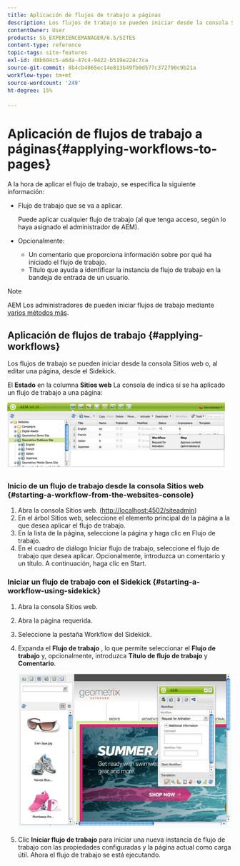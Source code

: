```yaml
---
title: Aplicación de flujos de trabajo a páginas
description: Los flujos de trabajo se pueden iniciar desde la consola Sitios web o, al editar una página, desde el Sidekick.
contentOwner: User
products: SG_EXPERIENCEMANAGER/6.5/SITES
content-type: reference
topic-tags: site-features
exl-id: d8b604c5-a6da-47c4-9422-b519e224c7ca
source-git-commit: 8b4cb4065ec14e813b49fb0d577c372790c9b21a
workflow-type: tm+mt
source-wordcount: '249'
ht-degree: 15%

---
```


# Aplicación de flujos de trabajo a páginas{#applying-workflows-to-pages}

A la hora de aplicar el flujo de trabajo, se especifica la siguiente información:

* Flujo de trabajo que se va a aplicar.

  Puede aplicar cualquier flujo de trabajo (al que tenga acceso, según lo haya asignado el administrador de AEM).
* Opcionalmente:

   * Un comentario que proporciona información sobre por qué ha iniciado el flujo de trabajo.
   * Título que ayuda a identificar la instancia de flujo de trabajo en la bandeja de entrada de un usuario.

>[!NOTE]
>
>AEM Los administradores de pueden iniciar flujos de trabajo mediante [varios métodos más](/help/sites-administering/workflows-starting.md).

## Aplicación de flujos de trabajo {#applying-workflows}

Los flujos de trabajo se pueden iniciar desde la consola Sitios web o, al editar una página, desde el Sidekick.

El **Estado** en la columna **Sitios web** La consola de indica si se ha aplicado un flujo de trabajo a una página:

![workflow status](assets/workflowstatus.png)

### Inicio de un flujo de trabajo desde la consola Sitios web {#starting-a-workflow-from-the-websites-console}

1. Abra la consola Sitios web. ([http://localhost:4502/siteadmin](http://localhost:4502/siteadmin))
1. En el árbol Sitios web, seleccione el elemento principal de la página a la que desea aplicar el flujo de trabajo.
1. En la lista de la página, seleccione la página y haga clic en Flujo de trabajo.
1. En el cuadro de diálogo Iniciar flujo de trabajo, seleccione el flujo de trabajo que desea aplicar. Opcionalmente, introduzca un comentario y un título. A continuación, haga clic en Start.

### Iniciar un flujo de trabajo con el Sidekick {#starting-a-workflow-using-sidekick}

1. Abra la consola Sitios web.
1. Abra la página requerida.
1. Seleccione la pestaña Workflow del Sidekick.
1. Expanda el **Flujo de trabajo** , lo que permite seleccionar el **Flujo de trabajo** y, opcionalmente, introduzca **Título de flujo de trabajo** y **Comentario**.

   ![workflowstartsidekick](assets/workflowstartsidekick.png)

1. Clic **Iniciar flujo de trabajo** para iniciar una nueva instancia de flujo de trabajo con las propiedades configuradas y la página actual como carga útil. Ahora el flujo de trabajo se está ejecutando.
